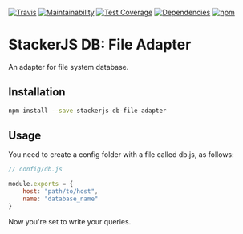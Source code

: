 [![Travis](https://img.shields.io/travis/vinyguedess/stackerjs-db-file-adapter.svg)](https://travis-ci.org/vinyguedess/stackerjs-db-file-adapter)
[![Maintainability](https://api.codeclimate.com/v1/badges/5ad822c89c7a3de70631/maintainability)](https://codeclimate.com/github/vinyguedess/stackerjs-db-file-adapter/maintainability)
[![Test Coverage](https://api.codeclimate.com/v1/badges/5ad822c89c7a3de70631/test_coverage)](https://codeclimate.com/github/vinyguedess/stackerjs-db-file-adapter/test_coverage)
[![Dependencies](https://img.shields.io/david/vinyguedess/stackerjs-db-file-adapter.svg)](https://david-dm.org/vinygfuedess/stackerjs-db-file-adapter)
[![npm](https://img.shields.io/npm/dt/stackerjs-db-file-adapter.svg)](https://www.npmjs.com/package/stackerjs-db-file-adapter)

# StackerJS DB: File Adapter
An adapter for file system database.

## Installation
```bash
npm install --save stackerjs-db-file-adapter
```

## Usage
You need to create a config folder with a file called db.js, as follows:
```javascript
// config/db.js

module.exports = {
    host: "path/to/host",
    name: "database_name"
}
```
Now you're set to write your queries.